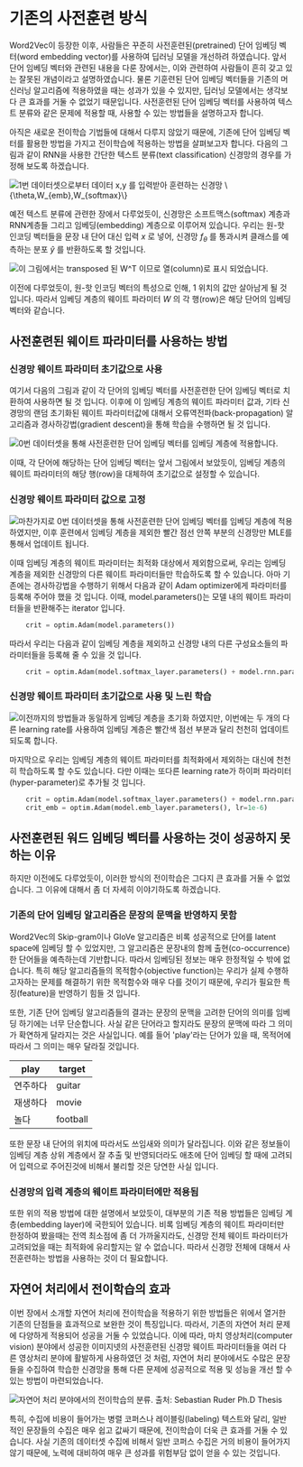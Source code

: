# 기존의 사전훈련 방식

Word2Vec이 등장한 이후, 사람들은 꾸준히 사전훈련된(pretrained) 단어 임베딩 벡터(word embedding vector)를 사용하여 딥러닝 모델을 개선하려 하였습니다. 앞서 단어 임베딩 벡터와 관련된 내용을 다룬 장에서는, 이와 관련하여 사람들이 흔히 갖고 있는 잘못된 개념이라고 설명하였습니다. 물론 기훈련된 단어 임베딩 벡터들을 기존의 머신러닝 알고리즘에 적용하였을 때는 성과가 있을 수 있지만, 딥러닝 모델에서는 생각보다 큰 효과를 거둘 수 없었기 때문입니다. 사전훈련된 단어 임베딩 벡터를 사용하여 텍스트 분류와 같은 문제에 적용할 때, 사용할 수 있는 방법들을 설명하고자 합니다.

아직은 새로운 전이학습 기법들에 대해서 다루지 않았기 때문에, 기존에 단어 임베딩 벡터를 활용한 방법을 가지고 전이학습에 적용하는 방법을 살펴보고자 합니다. 다음의 그림과 같이 RNN을 사용한 간단한 텍스트 분류(text classification) 신경망의 경우를 가정해 보도록 하겠습니다.

![1번 데이터셋으로부터 데이터 $x,y$ 를 입력받아 훈련하는 신경망 $\{\theta,W_{emb},W_{softmax}\}$](../assets/15-02-01.png)

예전 텍스트 분류에 관련한 장에서 다루었듯이, 신경망은 소프트맥스(softmax) 계층과 RNN계층들 그리고 임베딩(embedding) 계층으로 이루어져 있습니다. 우리는 원-핫 인코딩 벡터들을 문장 내 단어 대신 입력 $x$ 로 넣어, 신경망 $f_\theta$ 를 통과시켜 클래스를 예측하는 분포 $\hat{y}$ 를 반환하도록 할 것입니다.

![이 그림에서는 transposed 된 $W^T$ 이므로 열(column)로 표시 되었습니다.](../assets/15-02-02.png)

이전에 다루었듯이, 원-핫 인코딩 벡터의 특성으로 인해, 1 위치의 값만 살아남게 될 것 입니다. 따라서 임베딩 계층의 웨이트 파라미터 $W$ 의 각 행(row)은 해당 단어의 임베딩 벡터와 같습니다.

## 사전훈련된 웨이트 파라미터를 사용하는 방법

### 신경망 웨이트 파라미터 초기값으로 사용

여기서 다음의 그림과 같이 각 단어의 임베딩 벡터를 사전훈련한 단어 임베딩 벡터로 치환하여 사용하면 될 것 입니다. 이후에 이 임베딩 계층의 웨이트 파라미터 값과, 기타 신경망의 랜덤 초기화된 웨이트 파라미터값에 대해서 오류역전파(back-propagation) 알고리즘과 경사하강법(gradient descent)을 통해 학습을 수행하면 될 것 입니다.

![0번 데이터셋을 통해 사전훈련한 단어 임베딩 벡터를 임베딩 계층에 적용합니다.](../assets/15-02-03.png)

이때, 각 단어에 해당하는 단어 임베딩 벡터는 앞서 그림에서 보았듯이, 임베딩 계층의 웨이트 파라미터의 해당 행(row)을 대체하여 초기값으로 설정할 수 있습니다.

### 신경망 웨이트 파라미터 값으로 고정

![마찬가지로 0번 데이터셋을 통해 사전훈련한 단어 임베딩 벡터를 임베딩 계층에 적용하였지만, 이후 훈련에서 임베딩 계층을 제외한 빨간 점선 안쪽 부분의 신경망만 MLE를 통해서 업데이트 됩니다.](../assets/15-02-04.png)

이때 임베딩 계층의 웨이트 파라미터는 최적화 대상에서 제외함으로써, 우리는 임베딩 계층을 제외한 신경망의 다른 웨이트 파라미터들만 학습하도록 할 수 있습니다. 아마 기존에는 경사하강법을 수행하기 위해서 다음과 같이 Adam optimizer에게 파라미터를 등록해 주어야 했을 것 입니다. 이때, model.parameters()는 모델 내의 웨이트 파라미터들을 반환해주는 iterator 입니다.

```python
    crit = optim.Adam(model.parameters())
```

따라서 우리는 다음과 같이 임베딩 계층을 제외하고 신경망 내의 다른 구성요소들의 파라미터들을 등록해 줄 수 있을 것 입니다.

```python
    crit = optim.Adam(model.softmax_layer.parameters() + model.rnn.parameters())
```

### 신경망 웨이트 파라미터 초기값으로 사용 및 느린 학습

![이전까지의 방법들과 동일하게 임베딩 계층을 초기화 하였지만, 이번에는 두 개의 다른 learning rate를 사용하여 임베딩 계층은 빨간색 점선 부분과 달리 천천히 업데이트 되도록 합니다.](../assets/15-02-05.png)

마지막으로 우리는 임베딩 계층의 웨이트 파라미터를 최적화에서 제외하는 대신에 천천히 학습하도록 할 수도 있습니다. 다만 이때는 또다른 learning rate가 하이퍼 파라미터(hyper-parameter)로 추가될 것 입니다.

```python
    crit = optim.Adam(model.softmax_layer.parameters() + model.rnn.parameters())
    crit_emb = optim.Adam(model.emb_layer.parameters(), lr=1e-6)
```

## 사전훈련된 워드 임베딩 벡터를 사용하는 것이 성공하지 못하는 이유

하지만 이전에도 다루었듯이, 이러한 방식의 전이학습은 그다지 큰 효과를 거둘 수 없었습니다. 그 이유에 대해서 좀 더 자세히 이야기하도록 하겠습니다.

### 기존의 단어 임베딩 알고리즘은 문장의 문맥을 반영하지 못함

Word2Vec의 Skip-gram이나 GloVe 알고리즘은 비록 성공적으로 단어를 latent space에 임베딩 할 수 있었지만, 그 알고리즘은 문장내의 함께 출현(co-occurrence)한 단어들을 예측하는데 기반합니다. 따라서 임베딩된 정보는 매우 한정적일 수 밖에 없습니다. 특히 해당 알고리즘들의 목적함수(objective function)는 우리가 실제 수행하고자하는 문제를 해결하기 위한 목적함수와 매우 다를 것이기 때문에, 우리가 필요한 특징(feature)을 반영하기 힘들 것 입니다.

또한, 기존 단어 임베딩 알고리즘들의 결과는 문장의 문맥을 고려한 단어의 의미를 임베딩 하기에는 너무 단순합니다. 사실 같은 단어라고 할지라도 문장의 문맥에 따라 그 의미가 확연하게 달라지는 것은 사실입니다. 예를 들어 'play'라는 단어가 있을 때, 목적어에 따라서 그 의미는 매우 달라질 것입니다. 

|play|target|
|-|-|
|연주하다|guitar|
|재생하다|movie|
|놀다|football|

또한 문장 내 단어의 위치에 따라서도 쓰임새와 의미가 달라집니다. 이와 같은 정보들이 임베딩 계층 상위 계층에서 잘 추출 및 반영되더라도 애초에 단어 임베딩 할 때에 고려되어 입력으로 주어진것에 비해서 불리할 것은 당연한 사실 입니다.

### 신경망의 입력 계층의 웨이트 파라미터에만 적용됨

또한 위의 적용 방법에 대한 설명에서 보았듯이, 대부분의 기존 적용 방법들은 임베딩 계층(embedding layer)에 국한되어 있습니다. 비록 임베딩 계층의 웨이트 파라미터만 한정하여 봤을때는 전역 최소점에 좀 더 가까울지라도, 신경망 전체 웨이트 파라미터가 고려되었을 때는 최적화에 유리할지는 알 수 없습니다. 따라서 신경망 전체에 대해서 사전훈련하는 방법을 사용하는 것이 더 필요합니다.

## 자연어 처리에서 전이학습의 효과

이번 장에서 소개할 자연어 처리에 전이학습을 적용하기 위한 방법들은 위에서 열거한 기존의 단점들을 효과적으로 보완한 것이 특징입니다. 따라서, 기존의 자연어 처리 문제에 다양하게 적용되어 성공을 거둘 수 있었습니다. 이에 따라, 마치 영상처리(computer vision) 분야에서 성공한 이미지넷의 사전훈련된 신경망 웨이트 파라미터들을 여러 다른 영상처리 분야에 활발하게 사용하였던 것 처럼, 자연어 처리 분야에서도 수많은 문장들을 수집하여 학습한 신경망을 통해 다른 문제에 성공적으로 적용 및 성능을 개선 할 수 있는 방법이 마련되었습니다.

![자연어 처리 분야에서의 전이학습의 분류. 출처: Sebastian Ruder Ph.D Thesis](../assets/15-02-06.png)

특히, 수집에 비용이 들어가는 병렬 코퍼스나 레이블링(labeling) 텍스트와 달리, 일반적인 문장들의 수집은 매우 쉽고 값싸기 때문에, 전이학습이 더욱 큰 효과를 거둘 수 있습니다. 사실 기존의 데이터셋 수집에 비해서 일반 코퍼스 수집은 거의 비용이 들어가지 않기 때문에, 노력에 대비하여 매우 큰 성과를 위험부담 없이 얻을 수 있는 것입니다.
